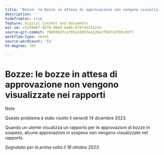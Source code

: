 ```yaml
---
title: "Bozze: le bozze in attesa di approvazione non vengono visualizzate nei rapporti"
description: ''
hidefromtoc: true
feature: Digital Content and Documents
exl-id: e324848f-0278-4bbd-ba9b-870fde37a23d
source-git-commit: 796999dfce705a18d07ee126e2fb072d706c0df7
workflow-type: tm+mt
source-wordcount: '51'
ht-degree: 78%

---
```


# Bozze: le bozze in attesa di approvazione non vengono visualizzate nei rapporti

>[!NOTE]
>
>Questo problema è stato risolto il venerdì 14 dicembre 2023.

<!--WF and WFP-->

Quando un utente visualizza un rapporto per le approvazioni di bozze in sospeso, alcune approvazioni in sospeso non vengono visualizzate nel rapporto.

_Segnalato per la prima volta il 18 ottobre 2023._
